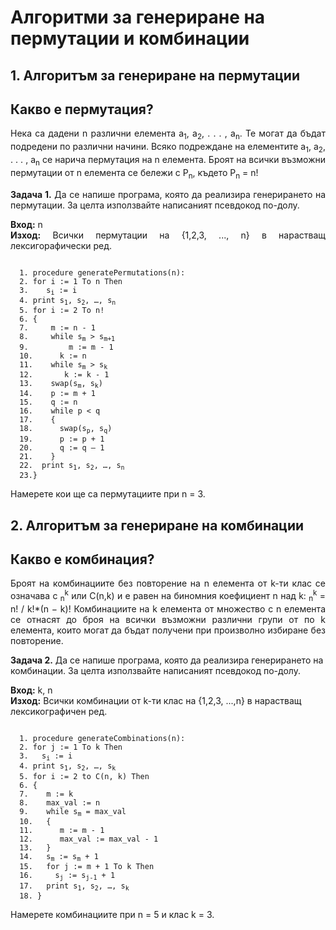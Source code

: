 # Алгоритми за генериране на пермутации и комбинации

## 1. Алгоритъм за генериране на пермутации
## Какво е пермутация?
<p align="justify">
  Нека са дадени n различни елемента 
  a<sub>1</sub>, a<sub>2</sub>, . . . , a<sub>n</sub>. Те могат да бъдат подредени по различни начини. Всяко подреждане
  на елементите a<sub>1</sub>, a<sub>2</sub>, . . . , a<sub>n</sub> се нарича пермутация на n елемента. Броят на всички възможни 
  пермутации от n елемента се бележи с P<sub>n</sub>, където P<sub>n</sub> = n!
</p>

<p align="justify">
<b>Задача 1.</b> Да се напише програма, която да реализира генерирането на пермутации. За целта използвайте написаният псевдокод по-долу.
</p>
<p align="justify">
  <b>Вход:</b> n <br>
  <b>Изход:</b> Всички пермутации на {1,2,3, ..., n} в нарастващ лексигорафически ред. <br>
</p>
<pre><code>
  1. procedure generatePermutations(n):
  2. for i := 1 To n Then
  3.    s<sub>i</sub> := i
  4. print s<sub>1</sub>, s<sub>2</sub>, …, s<sub>n</sub>
  5. for i := 2 To n!
  6. {
  7.     m := n - 1
  8.     while s<sub>m</sub> > s<sub>m+1</sub>
  9.         m := m - 1
  10.      k := n
  11.    while s<sub>m</sub> > s<sub>k</sub>
  12.       k := k - 1
  13.    swap(s<sub>m</sub>, s<sub>k</sub>)
  14.    p := m + 1
  15.    q := n
  16.    while p < q 
  17.    {
  18.      swap(s<sub>p</sub>, s<sub>q</sub>)
  19.      p := p + 1
  20.      q := q – 1
  21.    }
  22.  print s<sub>1</sub>, s<sub>2</sub>, …, s<sub>n</sub>
  23.}
</code></pre>

Намерете кои ще са пермутациите при  n = 3.

## 2. Алгоритъм за генериране на комбинации
## Какво е комбинация?
<p align="justify">
Броят на комбинациите без повторение на n елемента от k-ти клас се означава с <math>C<sub>n</sub><sup>k</sup></math> или C(n,k) и е равен на биномния коефициент n над k:
<math>C<sub>n</sub><sup>k</sup> = n! / k!*(n − k)!</math>
Комбинациите на k елемента от множество с n елемента се отнасят до броя на всички възможни различни групи от по k елемента, които могат да бъдат получени при произволно избиране без повторение.
</p>
<p align="text">
  <b>Задача 2.</b> Да се напише програма, която да реализира генерирането на комбинации. За целта използвайте написаният псевдокод по-долу.
</p>
<p align="text">
  <b>Вход:</b> k, n <br>
  <b>Изход:</b> Всички комбинации от k-ти клас на {1,2,3, ...,n} в нарастващ лексикографичен ред. <br>
</p>
<pre><code>
  1. procedure generateCombinations(n):
  2. for j := 1 To k Then
  3.   s<sub>i</sub> := i
  4. print s<sub>1</sub>, s<sub>2</sub>, …, s<sub>k</sub>
  5. for i := 2 to C(n, k) Then
  6. {
  7.    m := k
  8.    max_val := n
  9.    while s<sub>m</sub> = max_val
  10.   {
  11.      m := m - 1
  12.      max_val := max_val - 1
  13.   }
  14.   s<sub>m</sub> := s<sub>m</sub> + 1
  15.   for j := m + 1 To k Then
  16.     s<sub>j</sub> := s<sub>j-1</sub> + 1
  17.   print s<sub>1</sub>, s<sub>2</sub>, …, s<sub>k</sub>
  18. }
</code></pre>

Намерете комбинациите при n = 5  и клас k = 3.
